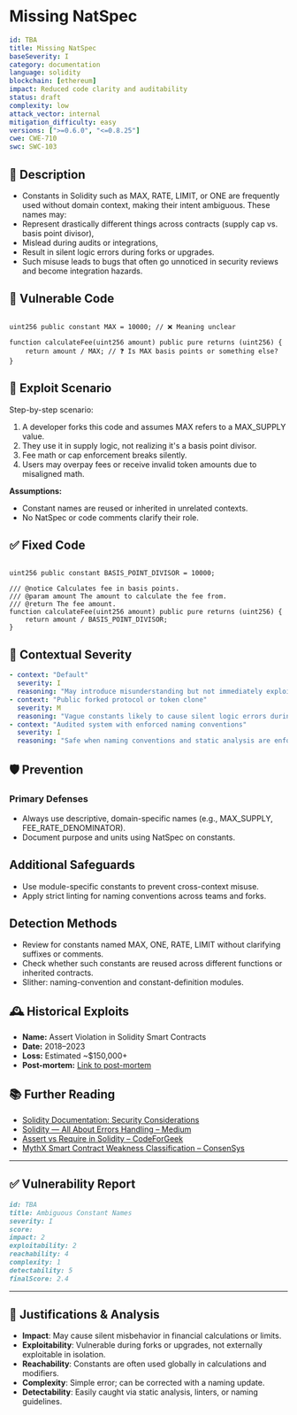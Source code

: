 # Missing NatSpec

```YAML
id: TBA
title: Missing NatSpec
baseSeverity: I
category: documentation
language: solidity
blockchain: [ethereum]
impact: Reduced code clarity and auditability
status: draft
complexity: low
attack_vector: internal
mitigation_difficulty: easy
versions: [">=0.6.0", "<=0.8.25"]
cwe: CWE-710
swc: SWC-103
```

## 📝 Description

- Constants in Solidity such as MAX, RATE, LIMIT, or ONE are frequently used without domain context, making their intent ambiguous. These names may:
- Represent drastically different things across contracts (supply cap vs. basis point divisor),
- Mislead during audits or integrations,
- Result in silent logic errors during forks or upgrades.
- Such misuse leads to bugs that often go unnoticed in security reviews and become integration hazards.

## 🚨 Vulnerable Code

```solidity

uint256 public constant MAX = 10000; // ❌ Meaning unclear

function calculateFee(uint256 amount) public pure returns (uint256) {
    return amount / MAX; // ❓ Is MAX basis points or something else?
}
```

## 🧪 Exploit Scenario

Step-by-step scenario:

1. A developer forks this code and assumes MAX refers to a MAX_SUPPLY value.
2. They use it in supply logic, not realizing it's a basis point divisor.
3. Fee math or cap enforcement breaks silently.
4. Users may overpay fees or receive invalid token amounts due to misaligned math.

**Assumptions:**

- Constant names are reused or inherited in unrelated contexts.
- No NatSpec or code comments clarify their role.

## ✅ Fixed Code

```solidity

uint256 public constant BASIS_POINT_DIVISOR = 10000;

/// @notice Calculates fee in basis points.
/// @param amount The amount to calculate the fee from.
/// @return The fee amount.
function calculateFee(uint256 amount) public pure returns (uint256) {
    return amount / BASIS_POINT_DIVISOR;
}
```

## 🧭 Contextual Severity

```yaml
- context: "Default"
  severity: I
  reasoning: "May introduce misunderstanding but not immediately exploitable."
- context: "Public forked protocol or token clone"
  severity: M
  reasoning: "Vague constants likely to cause silent logic errors during reuse."
- context: "Audited system with enforced naming conventions"
  severity: I
  reasoning: "Safe when naming conventions and static analysis are enforced."
```

## 🛡️ Prevention

### Primary Defenses

- Always use descriptive, domain-specific names (e.g., MAX_SUPPLY, FEE_RATE_DENOMINATOR).
- Document purpose and units using NatSpec on constants.

## Additional Safeguards

- Use module-specific constants to prevent cross-context misuse.
- Apply strict linting for naming conventions across teams and forks.

## Detection Methods

- Review for constants named MAX, ONE, RATE, LIMIT without clarifying suffixes or comments.
- Check whether such constants are reused across different functions or inherited contracts.
- Slither: naming-convention and constant-definition modules.

## 🕰️ Historical Exploits

- **Name:** Assert Violation in Solidity Smart Contracts
- **Date:** 2018–2023
- **Loss:** Estimated ~$150,000+ 
- **Post-mortem:** [Link to post-mortem](https://swcregistry.io/docs/SWC-110/)
  
## 📚 Further Reading

- [Solidity Documentation: Security Considerations](https://docs.soliditylang.org/en/latest/security-considerations.html)
- [Solidity — All About Errors Handling – Medium](https://jeancvllr.medium.com/solidity-all-about-errors-handling-99f7f02c17d)
- [Assert vs Require in Solidity – CodeForGeek](https://codeforgeek.com/assert-vs-require-in-solidity/)
- [MythX Smart Contract Weakness Classification – ConsenSys](https://consensys.io/mythx/detectors)
  
---

## ✅ Vulnerability Report 

```markdown
id: TBA
title: Ambiguous Constant Names
severity: I
score:
impact: 2
exploitability: 2
reachability: 4
complexity: 1
detectability: 5
finalScore: 2.4
```

---

## 📄 Justifications & Analysis

- **Impact**: May cause silent misbehavior in financial calculations or limits.
- **Exploitability**: Vulnerable during forks or upgrades, not externally exploitable in isolation.
- **Reachability**: Constants are often used globally in calculations and modifiers.
- **Complexity**: Simple error; can be corrected with a naming update.
- **Detectability**: Easily caught via static analysis, linters, or naming guidelines.


